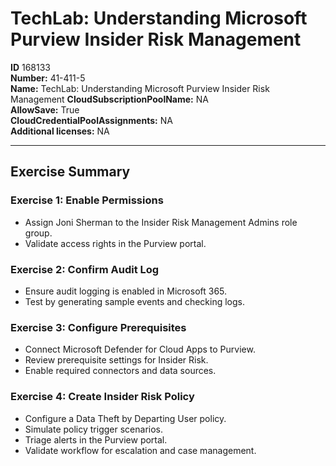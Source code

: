 # TechLab: Understanding Microsoft Purview Insider Risk Management

**ID** 168133  
**Number:** 41-411-5  
**Name:** TechLab: Understanding Microsoft Purview Insider Risk Management
**CloudSubscriptionPoolName:** NA  
**AllowSave:** True  
**CloudCredentialPoolAssignments:** NA  
**Additional licenses:** NA  

---

## Exercise Summary

### Exercise 1: Enable Permissions
- Assign Joni Sherman to the Insider Risk Management Admins role group.  
- Validate access rights in the Purview portal.  

### Exercise 2: Confirm Audit Log
- Ensure audit logging is enabled in Microsoft 365.  
- Test by generating sample events and checking logs.  

### Exercise 3: Configure Prerequisites
- Connect Microsoft Defender for Cloud Apps to Purview.  
- Review prerequisite settings for Insider Risk.  
- Enable required connectors and data sources.  

### Exercise 4: Create Insider Risk Policy
- Configure a Data Theft by Departing User policy.  
- Simulate policy trigger scenarios.  
- Triage alerts in the Purview portal.  
- Validate workflow for escalation and case management.  
